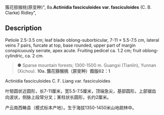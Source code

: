 簇花猕猴桃(原变种)",
8a.**Actinidia fasciculoides var. fasciculoides** (C. B. Clarke) Ridley",

## Description
Petiole 2.5-3.5 cm; leaf blade oblong-suborbicular, 7-11 × 5.5-7.5 cm, lateral veins 7 pairs, furcate at top, base rounded, upper part of margin conspicuously serrate, apex acute. Fruiting pedicel ca. 1.2 cm; fruit oblong-cylindric, ca. 2 cm.

> ●  Sparse mountain forests; 1300-1500 m. Guangxi (Tianlin), Yunnan (Xichou).
**10a. 簇花猕猴桃（原变种）图版62：1**

Actinidia fasciculoides C. F. Liang var. fasciculoides

叶矩圆状近圆形，长7-11厘米，宽5.5-7.5厘米，顶端急尖，基部圆形，上部锯齿向波状，侧脉上段常分叉；某柱状长圆形，长约2厘米。

产云南西畴县（模式标本产地）。生于海拔1350-1450米山地疏林中。
